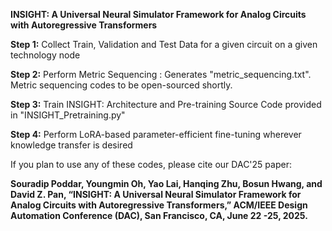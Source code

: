   **INSIGHT: A Universal Neural Simulator Framework for Analog Circuits with Autoregressive Transformers**


**Step 1:** Collect Train, Validation and Test Data for a given circuit on a given technology node

**Step 2:** Perform Metric Sequencing : Generates "metric_sequencing.txt". Metric sequencing codes to be open-sourced shortly.

**Step 3:** Train INSIGHT: Architecture and Pre-training Source Code provided in "INSIGHT_Pretraining.py"

**Step 4:** Perform LoRA-based parameter-efficient fine-tuning wherever knowledge transfer is desired


If you plan to use any of these codes, please cite our DAC'25 paper:

**Souradip Poddar, Youngmin Oh, Yao Lai, Hanqing Zhu, Bosun Hwang, and David Z. Pan, “INSIGHT: A Universal Neural Simulator Framework for Analog Circuits with Autoregressive Transformers,” ACM/IEEE Design Automation Conference (DAC), San Francisco, CA, June 22 -25, 2025.**
